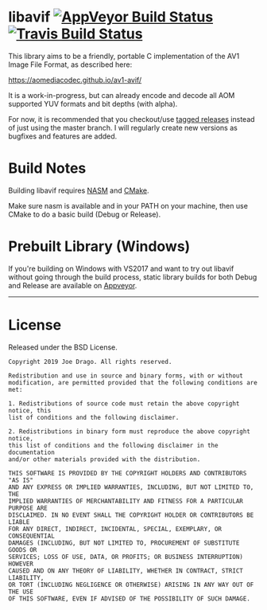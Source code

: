 # libavif [![AppVeyor Build Status](https://ci.appveyor.com/api/projects/status/github/louquillio/libavif?branch=master&svg=true)](https://ci.appveyor.com/project/louquillio/libavif) [![Travis Build Status](https://travis-ci.com/AOMediaCodec/libavif.svg?branch=master)](https://travis-ci.com/AOMediaCodec/libavif)

This library aims to be a friendly, portable C implementation of the AV1 Image File Format, as described here:

https://aomediacodec.github.io/av1-avif/

It is a work-in-progress, but can already encode and decode all AOM supported YUV formats and bit depths (with alpha).

For now, it is recommended that you checkout/use [tagged releases](https://github.com/AOMediaCodec/libavif) instead of just using the master branch. I will regularly create new versions as bugfixes and features are added.

# Build Notes

Building libavif requires [NASM](https://nasm.us/) and [CMake](https://cmake.org/).

Make sure nasm is available and in your PATH on your machine, then use CMake to do a basic build (Debug or Release).

# Prebuilt Library (Windows)

If you're building on Windows with VS2017 and want to try out libavif without going through the build process, static library builds for both Debug and Release are available on [Appveyor](https://ci.appveyor.com/project/louquillio/libavif).

---

# License

Released under the BSD License.

    Copyright 2019 Joe Drago. All rights reserved.

    Redistribution and use in source and binary forms, with or without
    modification, are permitted provided that the following conditions are met:

    1. Redistributions of source code must retain the above copyright notice, this
    list of conditions and the following disclaimer.

    2. Redistributions in binary form must reproduce the above copyright notice,
    this list of conditions and the following disclaimer in the documentation
    and/or other materials provided with the distribution.

    THIS SOFTWARE IS PROVIDED BY THE COPYRIGHT HOLDERS AND CONTRIBUTORS "AS IS"
    AND ANY EXPRESS OR IMPLIED WARRANTIES, INCLUDING, BUT NOT LIMITED TO, THE
    IMPLIED WARRANTIES OF MERCHANTABILITY AND FITNESS FOR A PARTICULAR PURPOSE ARE
    DISCLAIMED. IN NO EVENT SHALL THE COPYRIGHT HOLDER OR CONTRIBUTORS BE LIABLE
    FOR ANY DIRECT, INDIRECT, INCIDENTAL, SPECIAL, EXEMPLARY, OR CONSEQUENTIAL
    DAMAGES (INCLUDING, BUT NOT LIMITED TO, PROCUREMENT OF SUBSTITUTE GOODS OR
    SERVICES; LOSS OF USE, DATA, OR PROFITS; OR BUSINESS INTERRUPTION) HOWEVER
    CAUSED AND ON ANY THEORY OF LIABILITY, WHETHER IN CONTRACT, STRICT LIABILITY,
    OR TORT (INCLUDING NEGLIGENCE OR OTHERWISE) ARISING IN ANY WAY OUT OF THE USE
    OF THIS SOFTWARE, EVEN IF ADVISED OF THE POSSIBILITY OF SUCH DAMAGE.
